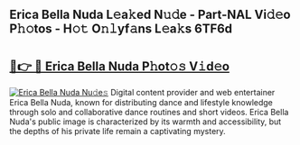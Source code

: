 ## Erica Bella Nuda L𝚎a𝚔ed N𝚞𝚍e - Part-NAL Vi𝚍𝚎o P𝚑𝚘tos - H𝚘𝚝 O𝚗𝚕yf𝚊ns L𝚎a𝚔s 6TF6d

# <h2><a href="http://kf2qzkf.oniu.top/?m=Erica+Bella+Nuda">🔗👉 🔴 Erica Bella Nuda P𝚑ot𝚘𝚜 V𝚒d𝚎o</a></h2>

[![Erica Bella Nuda Nu𝚍e𝚜](https://i.imgur.com/0qMVB7G.gif)](http://kf2qzkf.oniu.top/?m=Erica+Bella+Nuda)
Digital content provider and web entertainer Erica Bella Nuda, known for distributing dance and lifestyle knowledge through solo and collaborative dance routines and short videos. Erica Bella Nuda's public image is characterized by its warmth and accessibility, but the depths of his private life remain a captivating mystery.  
